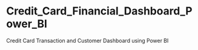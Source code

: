 # Credit_Card_Financial_Dashboard_Power_BI
Credit Card Transaction and Customer Dashboard using Power BI
